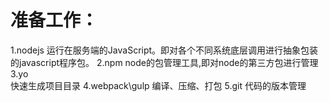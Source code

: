 # 准备工作：
  1.nodejs 
    运行在服务端的JavaScript。即对各个不同系统底层调用进行抽象包装的javascript程序包。
  2.npm 
    node的包管理工具,即对node的第三方包进行管理
  3.yo    
    快速生成项目目录
  4.webpack\gulp 
    编译、压缩、打包
  5.git
    代码的版本管理

    